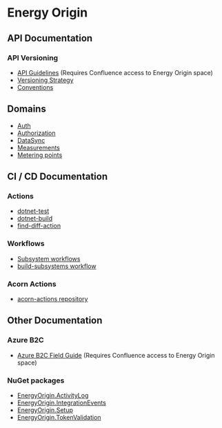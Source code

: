 # Energy Origin

## API Documentation

### API Versioning

- [API Guidelines](https://energinet.atlassian.net/wiki/spaces/EnergyOrigin/pages/460947457/API+Guidelines) (Requires Confluence access to Energy Origin space)
- [Versioning Strategy](./doc/api-versioning/versioning-strategy.md)
- [Conventions](./doc/api/conventions.md)

## Domains

- [Auth](./doc/api/auth.md)
- [Authorization](./doc/architecture/domains/authorization/authorization.md)
- [DataSync](./doc/api/datasync.md)
- [Measurements](./doc/api/measurements.md)
- [Metering points](./doc/api/meteringpoint.md)

## CI / CD Documentation

### Actions

- [dotnet-test](./doc/workflows/dotnet-test.md)
- [dotnet-build](./doc/workflows/dotnet-build.md)
- [find-diff-action](./doc/workflows/find-diff-action.md)

### Workflows

- [Subsystem workflows](./doc/workflows/specific-subsystem-workflows.md)
- [build-subsystems workflow](./doc/workflows/build-subsystems.md)

### Acorn Actions

- [acorn-actions repository](https://github.com/Energinet-DataHub/acorn-actions)

## Other Documentation

### Azure B2C

- [Azure B2C Field Guide](https://energinet.atlassian.net/wiki/spaces/EnergyOrigin/pages/902463491/Azure+B2C+Field+Guide) (Requires Confluence access to Energy Origin space)

### NuGet packages

- [EnergyOrigin.ActivityLog](./libraries/dotnet/EnergyOrigin.ActivityLog/README.md)
- [EnergyOrigin.IntegrationEvents](./libraries/dotnet/EnergyOrigin.IntegrationEvents/README.md)
- [EnergyOrigin.Setup](./libraries/dotnet/EnergyOrigin.Setup/README.md)
- [EnergyOrigin.TokenValidation](./libraries/dotnet/EnergyOrigin.TokenValidation/README.md)
